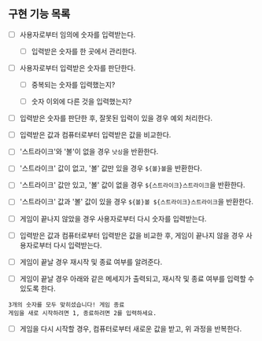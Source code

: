 ## 구현 기능 목록

+ [ ] 사용자로부터 임의에 숫자를 입력받는다.

  + [ ] 입력받은 숫자를 한 곳에서 관리한다.

+ [ ] 사용자로부터 입력받은 숫자를 판단한다.

  + [ ] 중복되는 숫자를 입력했는지?
  
  + [ ] 숫자 이외에 다른 것을 입력했는지?

+ [ ]  입력받은 숫자를 판단한 후, 잘못된 입력이 있을 경우 예외 처리한다.

+ [ ]  입력받은 값과 컴퓨터로부터 입력받은 값을 비교한다.

  + [ ]  '스트라이크'와 '볼'이 없을 경우 ```낫싱```을 반환한다.
  
  + [ ]  '스트라이크' 값이 없고, '볼' 값만 있을 경우 ```${볼}볼```을 반환한다.
  
  + [ ]  '스트라이크' 값만 있고, '볼' 값이 없을 경우 ```${스트라이크}스트라이크```을 반환한다.
  
  + [ ]  '스트라이크' 값과 '볼' 값이 있을 경우 ```${볼}볼 ${스트라이크}스트라이크```을 반환한다.

+ [ ]  게임이 끝나지 않았을 경우 사용자로부터 다시 숫자를 입력받는다.

  + [ ] 입력받은 값과 컴퓨터로부터 입력받은 값을 비교한 후, 게임이 끝나지 않을 경우 사용자로부터 다시 입력받는다.

+ [ ]  게임이 끝날 경우 재시작 및 종료 여부를 알려준다.

  + [ ]  게임이 끝날 경우 아래와 같은 메세지가 출력되고, 재시작 및 종료 여부를 입력할 수 있도록 한다.
  
  ```
  3개의 숫자를 모두 맞히셨습니다! 게임 종료
  게임을 새로 시작하려면 1, 종료하려면 2를 입력하세요.
  ```
  
  + [ ] 게임을 다시 시작할 경우, 컴퓨터로부터 새로운 값을 받고, 위 과정을 반복한다.